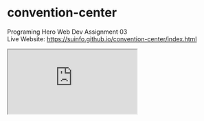 # convention-center
Programing Hero Web Dev Assignment 03 <br>
Live Website: https://suinfo.github.io/convention-center/index.html

<iframe src="https://suinfo.github.io/convention-center/index.html" title="convention-center"></iframe>

